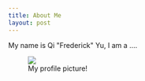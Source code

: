 ```yaml
---
title: About Me
layout: post
---
```


My name is Qi "Frederick" Yu, I am a ....


<figure>
  <img class="resize-fifty" src="{{site.url}}/media/profile_pic.png"/>
  <figcaption>My profile picture!</figcaption>
</figure>